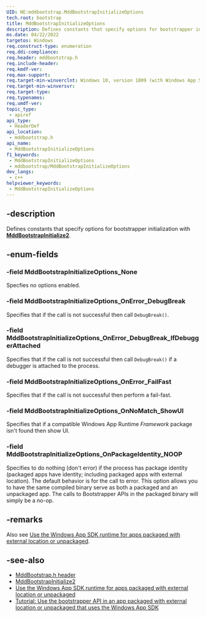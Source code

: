 ```yaml
---
UID: NE:mddbootstrap.MddBootstrapInitializeOptions
tech.root: bootstrap
title: MddBootstrapInitializeOptions
description: Defines constants that specify options for bootstrapper initialization.
ms.date: 04/22/2022
targetos: Windows
req.construct-type: enumeration
req.ddi-compliance: 
req.header: mddbootstrap.h
req.include-header: 
req.kmdf-ver: 
req.max-support: 
req.target-min-winverclnt: Windows 10, version 1809 (with Windows App SDK 1.0 Preview 2 or later)
req.target-min-winversvr: 
req.target-type: 
req.typenames: 
req.umdf-ver: 
topic_type:
 - apiref
api_type:
 - HeaderDef
api_location:
 - mddbootstrap.h
api_name:
 - MddBootstrapInitializeOptions
f1_keywords:
 - MddBootstrapInitializeOptions
 - mddbootstrap/MddBootstrapInitializeOptions
dev_langs:
 - c++
helpviewer_keywords:
 - MddBootstrapInitializeOptions
---
```


## -description

Defines constants that specify options for bootstrapper initialization with [**MddBootstrapInitialize2**](nf-mddbootstrap-mddbootstrapinitialize2.md).

## -enum-fields

### -field MddBootstrapInitializeOptions_None

Specfies no options enabled.

### -field MddBootstrapInitializeOptions_OnError_DebugBreak

Specifies that if the call is not successful then call `DebugBreak()`.

### -field MddBootstrapInitializeOptions_OnError_DebugBreak_IfDebuggerAttached

Specifies that if the call is not successful then call `DebugBreak()` if a debugger is attached to the process.

### -field MddBootstrapInitializeOptions_OnError_FailFast

Specifies that if the call is not successful then perform a fail-fast.

### -field MddBootstrapInitializeOptions_OnNoMatch_ShowUI

Specifies that if a compatible Windows App Runtime *Framework* package isn't found then show UI.

### -field MddBootstrapInitializeOptions_OnPackageIdentity_NOOP

Specifies to do nothing (don't error) if the process has package identity (packaged apps have identity; including packaged apps with external location). The default behavior is for the call to error. This option allows you to have the same compiled binary serve as both a packaged and an unpackaged app. The calls to Bootstrapper APIs in the packaged binary will simply be a no-op.

## -remarks

Also see [Use the Windows App SDK runtime for apps packaged with external location or unpackaged](/windows/apps/windows-app-sdk/use-windows-app-sdk-run-time).

## -see-also

* [MddBootstrap.h header](/windows/windows-app-sdk/api/win32/mddbootstrap/)
* [MddBootstrapInitialize2](nf-mddbootstrap-mddbootstrapinitialize2.md)
* [Use the Windows App SDK runtime for apps packaged with external location or unpackaged](/windows/apps/windows-app-sdk/use-windows-app-sdk-run-time)
* [Tutorial: Use the bootstrapper API in an app packaged with external location or unpackaged that uses the Windows App SDK](/windows/apps/windows-app-sdk/tutorial-unpackaged-deployment)
